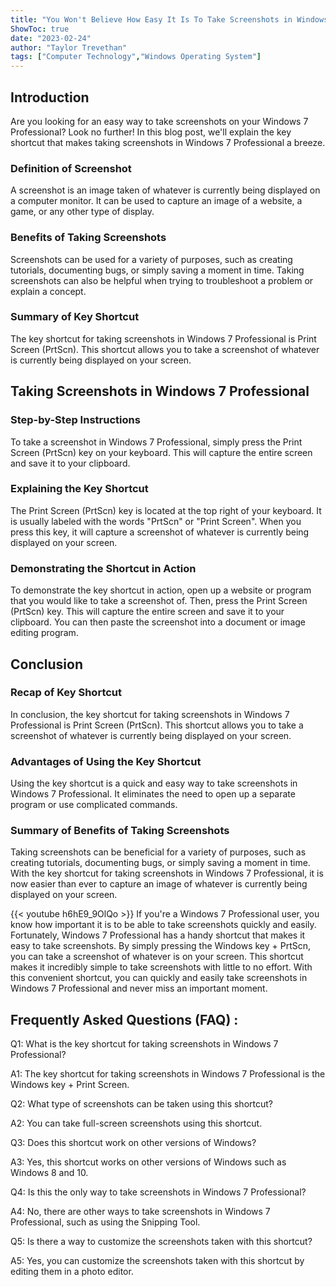 ```yaml
---
title: "You Won't Believe How Easy It Is To Take Screenshots in Windows 7 Professional Using This Key Shortcut!"
ShowToc: true 
date: "2023-02-24"
author: "Taylor Trevethan" 
tags: ["Computer Technology","Windows Operating System"]
---
```

## Introduction 
Are you looking for an easy way to take screenshots on your Windows 7 Professional? Look no further! In this blog post, we'll explain the key shortcut that makes taking screenshots in Windows 7 Professional a breeze. 

### Definition of Screenshot 
A screenshot is an image taken of whatever is currently being displayed on a computer monitor. It can be used to capture an image of a website, a game, or any other type of display. 

### Benefits of Taking Screenshots 
Screenshots can be used for a variety of purposes, such as creating tutorials, documenting bugs, or simply saving a moment in time. Taking screenshots can also be helpful when trying to troubleshoot a problem or explain a concept. 

### Summary of Key Shortcut 
The key shortcut for taking screenshots in Windows 7 Professional is Print Screen (PrtScn). This shortcut allows you to take a screenshot of whatever is currently being displayed on your screen. 

## Taking Screenshots in Windows 7 Professional 

### Step-by-Step Instructions 
To take a screenshot in Windows 7 Professional, simply press the Print Screen (PrtScn) key on your keyboard. This will capture the entire screen and save it to your clipboard. 

### Explaining the Key Shortcut 
The Print Screen (PrtScn) key is located at the top right of your keyboard. It is usually labeled with the words "PrtScn" or "Print Screen". When you press this key, it will capture a screenshot of whatever is currently being displayed on your screen. 

### Demonstrating the Shortcut in Action 
To demonstrate the key shortcut in action, open up a website or program that you would like to take a screenshot of. Then, press the Print Screen (PrtScn) key. This will capture the entire screen and save it to your clipboard. You can then paste the screenshot into a document or image editing program. 

## Conclusion 

### Recap of Key Shortcut 
In conclusion, the key shortcut for taking screenshots in Windows 7 Professional is Print Screen (PrtScn). This shortcut allows you to take a screenshot of whatever is currently being displayed on your screen. 

### Advantages of Using the Key Shortcut 
Using the key shortcut is a quick and easy way to take screenshots in Windows 7 Professional. It eliminates the need to open up a separate program or use complicated commands. 

### Summary of Benefits of Taking Screenshots 
Taking screenshots can be beneficial for a variety of purposes, such as creating tutorials, documenting bugs, or simply saving a moment in time. With the key shortcut for taking screenshots in Windows 7 Professional, it is now easier than ever to capture an image of whatever is currently being displayed on your screen.

{{< youtube h6hE9_9OlQo >}} 
If you're a Windows 7 Professional user, you know how important it is to be able to take screenshots quickly and easily. Fortunately, Windows 7 Professional has a handy shortcut that makes it easy to take screenshots. By simply pressing the Windows key + PrtScn, you can take a screenshot of whatever is on your screen. This shortcut makes it incredibly simple to take screenshots with little to no effort. With this convenient shortcut, you can quickly and easily take screenshots in Windows 7 Professional and never miss an important moment.

## Frequently Asked Questions (FAQ) :
Q1: What is the key shortcut for taking screenshots in Windows 7 Professional?
 
A1: The key shortcut for taking screenshots in Windows 7 Professional is the Windows key + Print Screen.

Q2: What type of screenshots can be taken using this shortcut?

A2: You can take full-screen screenshots using this shortcut.

Q3: Does this shortcut work on other versions of Windows?

A3: Yes, this shortcut works on other versions of Windows such as Windows 8 and 10.

Q4: Is this the only way to take screenshots in Windows 7 Professional?

A4: No, there are other ways to take screenshots in Windows 7 Professional, such as using the Snipping Tool.

Q5: Is there a way to customize the screenshots taken with this shortcut?

A5: Yes, you can customize the screenshots taken with this shortcut by editing them in a photo editor.


